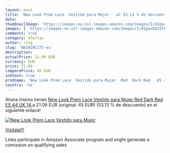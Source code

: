 ```yaml
---
layout: post
title: 'New Look Prem Lace  Vestido para Mujer   al 53.13 % de descuento'
date: 
thumbnailImage: 'https://images-eu.ssl-images-amazon.com/images/I/41gavAQzSFL._SL200_.jpg'
images: [ 'https://images-eu.ssl-images-amazon.com/images/I/41gavAQzSFL._SL200_.jpg' ]
comments: true
category: ofertas
author: ring
slug: 'B01HZ0CZ7I-es'
description:
actualPrice: 21.09 EUR
currency: EUR
price: 21.09
comparePrice: 45 EUR
inStock: true
prodname: 'New Look Prem Lace  Vestido para Mujer  Red  Dark Red   ES 44  UK 14 '
country: 'es'
---
```


Ahora mismo tienes [New Look Prem Lace  Vestido para Mujer  Red  Dark Red   ES 44  UK 14 ](https://www.amazon.es/dp/B01HZ0CZ7I/?tag=tolees-21) a 21.09 EUR (original: 45 EUR) (53.13 %  de descuento) en el siguiente enlace!

[![New Look Prem Lace  Vestido para Mujer  ](https://images-eu.ssl-images-amazon.com/images/I/41gavAQzSFL._SL200_.jpg)](https://www.amazon.es/dp/B01HZ0CZ7I/?tag=tolees-21)

[Visítala!!!](https://www.amazon.es/dp/B01HZ0CZ7I/?tag=tolees-21)

Links participate in Amazon Associate program and might generate a comission on qualifying sales
